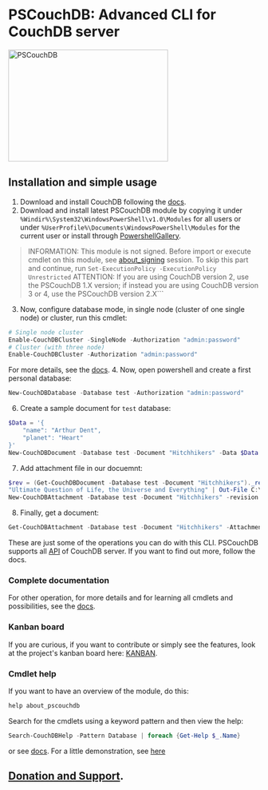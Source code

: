 # PSCouchDB: Advanced CLI for CouchDB server
<img src="https://pscouchdb.readthedocs.io/en/latest/_images/pscouchdb-logo.svg" alt="PSCouchDB" title="PSCouchDB" width="320" height="224" />

## Installation and simple usage
1. Download and install CouchDB following the [docs](http://docs.couchdb.org/en/latest/install/index.html).
2. Download and install latest PSCouchDB module by copying it under `%Windir%\System32\WindowsPowerShell\v1.0\Modules` for all users or under `%UserProfile%\Documents\WindowsPowerShell\Modules` for the current user or install through [PowershellGallery](https://www.powershellgallery.com/packages/PSCouchDB).
> INFORMATION: This module is not signed. Before import or execute cmdlet on this module, see [about_signing](https://docs.microsoft.com/en-us/powershell/module/microsoft.powershell.core/about/about_signing) session. To skip this part and continue, run ```Set-ExecutionPolicy -ExecutionPolicy Unrestricted```
> ATTENTION: If you are using CouchDB version 2, use the PSCouchDB 1.X version; if instead you are using CouchDB version 3 or 4, use the PSCouchDB version 2.X```
3. Now, configure database mode, in single node (cluster of one single node) or cluster, run this cmdlet:
```powershell
# Single node cluster
Enable-CouchDBCluster -SingleNode -Authorization "admin:password"
# Cluster (with three node)
Enable-CouchDBCluster -Authorization "admin:password"
```
For more details, see the [docs](https://pscouchdb.readthedocs.io/en/latest/config.html).
4. Now, open powershell and create a first personal database:
```powershell
New-CouchDBDatabase -Database test -Authorization "admin:password"
```
6. Create a sample document for `test` database:
```powershell
$Data = '{
	"name": "Arthur Dent",
	"planet": "Heart"
}'
New-CouchDBDocument -Database test -Document "Hitchhikers" -Data $Data -Authorization "admin:password"
```
7. Add attachment file in our docuemnt:
```powershell
$rev = (Get-CouchDBDocument -Database test -Document "Hitchhikers")._rev
"Ultimate Question of Life, the Universe and Everything" | Out-File C:\file.txt
New-CouchDBAttachment -Database test -Document "Hitchhikers" -revision $rev -Attachment C:\file.txt -Authorization "admin:password"
```
8. Finally, get a document:
```powershell
Get-CouchDBAttachment -Database test -Document "Hitchhikers" -Attachment file.txt
```

These are just some of the operations you can do with this CLI.
PSCouchDB supports all [API](https://docs.couchdb.org/en/stable/api/index.html) of CouchDB server. If you want to find out more, follow the docs.

### Complete documentation
For other operation, for more details and for learning all cmdlets and possibilities, see the [docs](https://pscouchdb.readthedocs.io/en/latest/).

### Kanban board
If you are curious, if you want to contribute or simply see the features, look at the project's kanban board here: [KANBAN](https://github.com/MatteoGuadrini/PSCouchDB/projects).

### Cmdlet help
If you want to have an overview of the module, do this:
```powershell
help about_pscouchdb
```
Search for the cmdlets using a keyword pattern and then view the help:
```powershell
Search-CouchDBHelp -Pattern Database | foreach {Get-Help $_.Name}
```
or see [docs](https://pscouchdb.readthedocs.io/en/latest).
For a little demonstration, see [here](https://asciinema.org/a/232696)

## [Donation and Support](https://pscouchdb.readthedocs.io/en/latest/support.html).